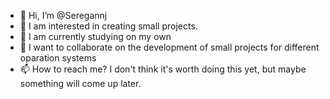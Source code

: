 - 👋 Hi, I’m @Seregannj
- 👀 I am interested in creating small projects.
- 🌱 I am currently studying on my own
- 💞️ I want to collaborate on the development of small projects for different oparation systems
- 📫 How to reach me? I don't think it's worth doing this yet, but maybe something will come up later.



